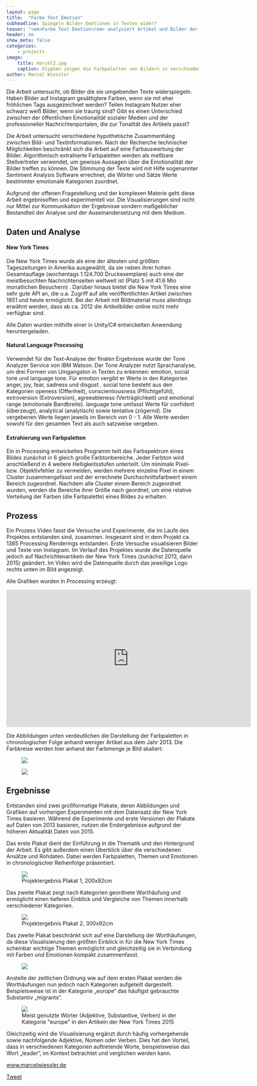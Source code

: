 ```yaml
---
layout: page
title:  "Farbe Text Emotion"
subheadline: Spiegeln Bilder Emotionen in Texten wider?
teaser: "<em>Farbe Text Emotion</em> analysiert Artikel und Bilder der New York Times, und visualisert emotionale Werte der Texte in Verbindung mit Bildanalysen."
header: no
show_meta: false
categories:
    - projects
image:
    title: marcel2.jpg
    caption: Glyphen zeigen die Farbpaletten von Bildern in verschiedenen Artikeln.
author: Marcel Wiessler
---
```


Die Arbeit untersucht, ob Bilder die sie umgebenden Texte widerspiegeln.
Haben Bilder auf Instagram gesättigtere Farben, wenn sie mit eher fröhlichen Tags ausgezeichnet werden? Teilen Instagram Nutzer eher schwarz weiß Bilder, wenn sie traurig sind? Gibt es einen Unterschied zwischen der öffentlichen Emotionalität sozialer Medien und der professioneller Nachrichtenportalen, die zur Tonalität des Artikels passt?

Die Arbeit untersucht verschiedene hypothetische Zusammenhäng zwischen Bild- und Textinformationen. Nach der Recherche technischer Möglichkeiten beschränkt sich die Arbeit auf eine Farbauswertung der Bilder. Algorithmisch extrahierte Farbpaletten werden als meßbare Stellvertreter verwendet, um gewisse Aussagen über die Emotionalität der Bilder treffen zu können.
Die Stimmung der Texte wird mit Hilfe sogenannter Sentiment Analysis Software errechnet, die Wörter und Sätze Werte bestimmter emotionale Kategorien zuordnet.

Aufgrund der offenen Fragestellung und der komplexen Materie geht diese Arbeit ergebnisoffen und experimentell vor. Die Visualisierungen sind nicht nur Mittel zur Kommunikation der Ergebnisse sondern maßgeblicher Bestandteil der Analyse und der Auseinandersetzung mit dem Medium.

## Daten und Analyse

#### New York Times
Die New York Times wurde als eine der ältesten und größten Tageszeitungen in Amerika ausgewählt, da sie neben ihrer hohen Gesamtauflage (wochentags 1.124.700 Druckexemplare) auch eine der meistbesuchten Nachrichtenseiten weltweit ist (Platz 5 mit 41.6 Mio monatlichen Besuchern) . Darüber hinaus bietet die New York Times eine sehr gute API an, die u.a. Zugriff auf alle veröffentlichten Artikel zwischen 1851 und heute ermöglicht. Bei der Arbeit mit Bildmaterial muss allerdings erwähnt werden, dass ab ca. 2012 die Artikelbilder online nicht mehr verfügbar sind.

Alle Daten wurden mithilfe einer in Unity/C# entwickelten Anwendung heruntergeladen.

#### Natural Language Processing
Verwendet für die Text-Analyse der finalen Ergebnisse wurde der Tone Analyzer Service von IBM Watson. 
Der Tone Analyzer nutzt Sprachanalyse, um drei Formen von Umgangston in Texten zu erkennen: emotion, social tone und language tone. Für emotion vergibt er Werte in den Kategorien anger, joy, fear, sadness 
und disgust . social tone besteht aus den Kategorien openess (Offenheit), conscientiousness (Pflichtgefühl), extroversion (Extroversion), agreeableness (Verträglichkeit) und emotional range (emotionale Bandbreite). language tone umfasst Werte für confident (überzeugt), analytical (analytisch) sowie tentative (zögernd). Die vergebenen Werte liegen jeweils im Bereich von 0 - 1. Alle Werte werden sowohl für den gesamten Text als auch satzweise vergeben. 

#### Extrahierung von Farbpaletten
Ein in Processing entwickeltes Programm teilt das Farbspektrum eines Bildes zunächst in 6 gleich große Farbtonbereiche. Jeder Farbton wird anschließend in 4 weitere Helligkeitsstufen unterteilt. Um minimale Pixel- bzw. Objektivfehler zu vermeiden, werden mehrere einzelne Pixel in einem Cluster zusammengefasst und der errechnete Durchschnittsfarbwert einem Bereich zugeordnet. Nachdem alle Cluster einem Bereich zugeordnet wurden, werden die Bereiche ihrer  Größe nach geordnet, um eine relative Verteilung der Farben (die Farbpalette) eines Bildes zu erhalten.

## Prozess

Ein Prozess Video fasst die Versuche und Experimente, die im Laufe des Projektes entstanden sind, zusammen. Insgesamt sind in dem Projekt ca. 1385 Processing Renderings entstanden. Erste Versuche visualisieren Bilder und Texte von Instagram. Im Verlauf des Projektes wurde die Datenquelle jedoch auf Nachrichtenartikeln der New York Times (zunächst 2013, dann 2015) geändert. Im Video wird die Datenquelle durch das jeweilige Logo rechts unten im Bild angezeigt.

Alle Grafiken wurden in Processing erzeugt:

<div class="flex-video">
<iframe src="https://player.vimeo.com/video/173058434" width="640" height="360" frameborder="0" webkitallowfullscreen mozallowfullscreen allowfullscreen></iframe>
</div>

Die Abbildungen unten verdeutlichen die Darstellung der Farbpaletten in chronologischer Folge anhand weniger Artikel aus dem Jahr 2013. Die Farbkreise werden hier anhand der Farbmenge je Bild skaliert:

<figure>
<a href="{{ site.urlimg }}/farbetextemotion/beispiele_2013.jpg">
  <img src="{{ site.urlimg }}/farbetextemotion/beispiele_2013-preview.jpg" /></a>
</figure>

<figure>
<a href="{{ site.urlimg }}/farbetextemotion/beispiele_2013-2.jpg">
  <img src="{{ site.urlimg }}/farbetextemotion/beispiele_2013-2-preview.jpg" /></a>
</figure>

## Ergebnisse

Entstanden sind zwei großformatige Plakate, deren Abbildungen und Grafiken auf vorherigen Experimenten mit dem Datensatz der New York Times basieren. Während die Experimente und erste Versionen der Plakate auf Daten von 2013 basieren, nutzen die Endergebnisse aufgrund der höheren Aktualität Daten von 2015. 

Das erste Plakat dient der Einführung in die Thematik und den Hintergrund der Arbeit. Es gibt außerdem einen Überblick über die verschiedenen Ansätze und Rohdaten. Dabei werden Farbpaletten, Themen und Emotionen in chronologischer Reihenfolge präsentiert. 

<figure>
<a href="{{ site.urlimg }}/farbetextemotion/plakat1-big.jpg">
  <img src="{{ site.urlimg }}/farbetextemotion/plakat1-preview.jpg" /></a>
  <figcaption>Projektergebnis Plakat 1, 200x92cm</figcaption>
</figure>

Das zweite Plakat zeigt nach Kategorien geordnete Worthäufung und ermöglicht einen tieferen Einblick und Vergleiche von Themen innerhalb verschiedener Kategorien.

<figure>
<a href="http://gaisterhand.de/wp-content/uploads/2016/07/Plakat-3.6-300x92-big.jpg">
  <img src="{{ site.urlimg }}/farbetextemotion/plakat2-preview.jpg" /></a>
  <figcaption>Projektergebnis Plakat 2, 300x92cm</figcaption>
</figure>

Das zweite Plakat beschränkt sich auf eine Darstellung der Worthäufungen, da diese Visualisierung den größten Einblick in für die New York Times scheinbar wichtige Themen ermöglicht und gleichzeitig sie in Verbindung mit Farben und Emotionen kompakt zusammenfasst. 

<figure>
<a href="{{ site.urlimg }}/farbetextemotion/plakat2-howtoread.jpg">
  <img src="{{ site.urlimg }}/farbetextemotion/plakat2-howtoread.jpg" />
</a>
</figure>

Anstelle der zeitlichen Ordnung wie auf dem ersten Plakat werden die Worthäufungen nun jedoch nach Kategorien aufgeteilt dargestellt. Beispielsweise ist in der Kategorie „europe“ das häufigst gebrauchte Substantiv „migrants“.

<figure>
<a href="{{ site.urlimg }}/farbetextemotion/europe.jpg">
  <img src="{{ site.urlimg }}/farbetextemotion/europe-preview.jpg" /></a>
  <figcaption>Meist genutzte Wörter (Adjektive, Substantive, Verben) in der Kategorie "europe" in den Artikeln der New York Times 2015</figcaption>
</figure>

Gleichzeitig wird die Visualisierung ergänzt durch häufig vorhergehende sowie nachfolgende Adjektive, Nomen oder Verben. Dies hat den Vorteil, dass in verschiedenen Kategorien auftretende Worte, beispielsweise das Wort „leader“, im Kontext betrachtet und verglichen werden kann.

<a href="http://www.marcelwiessler.de" target="_blank">www.marcelwiessler.de</a>


<a href="https://twitter.com/share" class="twitter-share-button">Tweet</a>
<script>!function(d,s,id){var js,fjs=d.getElementsByTagName(s)[0],p=/^http:/.test(d.location)?'http':'https';if(!d.getElementById(id)){js=d.createElement(s);js.id=id;js.src=p+'://platform.twitter.com/widgets.js';fjs.p	arentNode.insertBefore(js,fjs);}}(document, 'script', 'twitter-wjs');</script>



